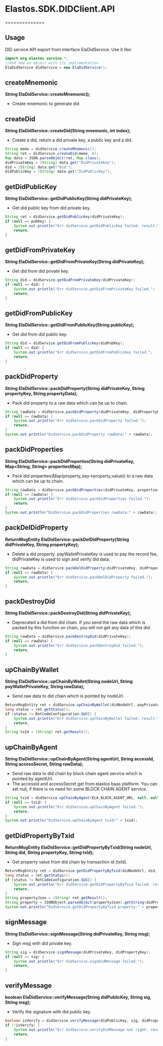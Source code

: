 # Elastos.SDK.DIDClient.API
==============

## Usage

DID service API export from interface ElaDidService.
Use it like:

```Java
import org.elastos.service.*;
//And new an object with its implimentation
ElaDidService didService = new ElaDidService();
```

## createMnemonic
**String ElaDidService::createMnemonic();**
* Create mnemonic to generate did

## createDid
**String ElaDidService::createDid(String mnemonic, int index);**
* Create a did, return a did private key, a public key and a did.

```Java
String memo = didService.createMnemonic();
String ret = didService.createDid(memo, 0);
Map data = JSON.parseObject(ret, Map.class);
didPrivateKey = (String) data.get("DidPrivateKey");
did = (String) data.get("Did");
didPublicKey = (String) data.get("DidPublicKey");
```

## getDidPublicKey
**String ElaDidService::getDidPublicKey(String didPrivateKey);**
* Get did public key from did private key.

```Java
String ret = didService.getDidPublicKey(didPrivateKey);
if (null == pubKey) {
    System.out.println("Err didService.getDidPublicKey failed. result:");
    return;
}
```

## getDidFromPrivateKey
**String ElaDidService::getDidFromPrivateKey(String didPrivateKey);**
* Get did from did private key.

```Java
String did = didService.getDidFromPrivateKey(didPrivateKey);
if (null == did) {
    System.out.println("Err didService.getDidFromPrivateKey failed.";
    return;
}
```

## getDidFromPublicKey
**String ElaDidService::getDidFromPublicKey(String publicKey);**
* Get did from  did public key.

```Java
String did = didService.getDidFromPublicKey(didPubKey);
if (null == did) {
    System.out.println("Err didService.getDidFromPublicKey failed.";
    return;
}
```
## packDidProperty
**String ElaDidService::packDidProperty(String didPrivateKey, String propertyKey, String propertyData);**
* Pack did property to a raw data which can be up to chain.

```Java
String rawData = didService.packDidProperty(didPrivateKey, didPropertyKey, didPropertyValue);
if (null == rawData) {
    System.out.println("Err didService.packDidProperty failed.");
    return;
}
System.out.println("DidService.packDidProperty rawData:" + rawData);
```

## packDidProperties
**String ElaDidService::packDidProperties(String didPrivateKey, Map<String, String> propertiesMap);**
* Pack did properties(Map(property_key->property_value)) to a raw data which can be up to chain.

```Java
String rawData = didService.packDidProperties(didPrivateKey, propertiesMap);
if (null == rawData) {
    System.out.println("Err didService.packDidProperties failed.");
    return;
}
System.out.println("DidService.packDidProperties rawData:" + rawData);
```

## packDelDidProperty
**ReturnMsgEntity ElaDidService::packDelDidProperty(String didPrivateKey, String propertyKey);**
* Delete a did property. payWalletPrivateKey is used to pay the record fee, didPrivateKey is used to sign and verify did data.

```Java
String rawData = didService.packDelDidProperty(didPrivateKey, didPropertyKey);
if (null == rawData) {
    System.out.println("Err didService.packDelDidProperty failed.");
    return;
}
```
## packDestroyDid
**String ElaDidService::packDestroyDid(String didPrivateKey);**
* Deprecated a did from did chain. If you send the raw data which is packed by this function on chain, you will not get any data of this did.

```Java
String rawData = didService.packDestroyDid(didPrivateKey);
if (null == rawData) {
    System.out.println("Err didService.packDestroyDid failed.");
    return;
}
```

## upChainByWallet
**String ElaDidService::upChainByWallet(String nodeUrl, String payWalletPrivateKey, String rawData);**
* Send raw data to did chain which is pointed by nodeUrl.

```Java
ReturnMsgEntity ret = didService.upChainByWallet(didNodeUrl, payPrivateKey, rawData);
long status = ret.getStatus();
if (status != RetCodeConfiguration.SUCC) {
    System.out.println("Err didService.upChainByWallet failed. result:" + JSON.toJSONString(ret.getResult()));
    return;
}
String txId = (String) ret.getResult();
```

## upChainByAgent
**String ElaDidService::upChainByAgent(String agentUrl, String accessId, String accessSecret, String rawData);**
* Send raw data to did chain by block chain agent service which is pointed by agentUrl.
* The accessId and accessSecret get from elastos baas platform. You can set null, if there is no need for some BLOCK CHAIN AGENT service.
```Java
String txid = didService.upChainByAgent(ELA_BLOCK_AGENT_URL, null, null, rawData);
if (null == txid) {
    System.out.println("Err didService.upChainByAgent failed.");
    return;
}
System.out.println("DidService.upChainByAgent txid:" + txid);
```

## getDidPropertyByTxid
**ReturnMsgEntity ElaDidService::getDidPropertyByTxid(String nodeUrl, String did, String propertyKey, String txId);**
* Get property value from did chain by transaction id (txId).

```Java
ReturnMsgEntity ret = didService.getDidPropertyByTxid(didNodeUrl, did, didPropertyKey, txId);
long status = ret.getStatus();
if (status != RetCodeConfiguration.SUCC) {
    System.out.println("Err didService.getDidPropertyByTxid failed. result:" + JSON.toJSONString(ret.getResult()));
    return;
}
String propertyJson = (String) ret.getResult();
String property = JSONObject.parseObject(propertyJson).getString(didPropertyKey);
System.out.println("DidService.getDidPropertyByTxid property:" + property)
```

## signMessage
**String ElaDidService::signMessage(String didPrivateKey, String msg);**
* Sign msg with did private key.

```java
String sig = didService.signMessage(didPrivateKey, didPropertyKey);
if (null == sig) {
    System.out.println("Err didService.signDidMessage failed.");
    return;
}
```

## verifyMessage
**boolean ElaDidService::verifyMessage(String didPublicKey, String sig, String msg);**
* Verify the signature with did public key.

```Java
boolean isVerify = didService.verifyMessage(didPublicKey, sig, didPropertyKey);
if (!isVerify) {
    System.out.println("Err didService.verifyDidMessage not right. result:");
    return;
}
```

